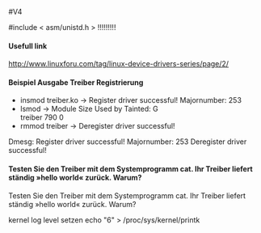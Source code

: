 #V4

\#include < asm/unistd.h > !!!!!!!!!

#### Usefull link
http://www.linuxforu.com/tag/linux-device-drivers-series/page/2/

#### Beispiel Ausgabe Treiber Registrierung
- insmod treiber.ko
-> Register driver successful! Majornumber: 253
- lsmod 
-> Module                  Size  Used by    Tainted: G  
   treiber                  790  0
- rmmod treiber
-> Deregister driver successful!

Dmesg:  Register driver successful! Majornumber: 253
        Deregister driver successful!

#### Testen Sie den Treiber mit dem Systemprogramm cat. Ihr Treiber liefert ständig »hello world« zurück. Warum?
Testen Sie den Treiber mit dem Systemprogramm cat. Ihr Treiber liefert ständig »hello world« zurück. Warum?



kernel log level setzen
echo "6" > /proc/sys/kernel/printk 

